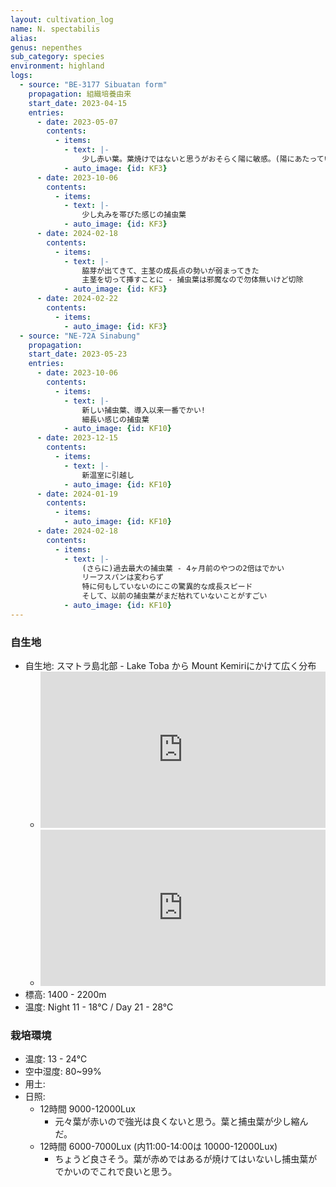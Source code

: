 ```yaml
---
layout: cultivation_log
name: N. spectabilis
alias:
genus: nepenthes
sub_category: species
environment: highland
logs:
  - source: "BE-3177 Sibuatan form"
    propagation: 組織培養由来
    start_date: 2023-04-15
    entries:
      - date: 2023-05-07
        contents:
          - items:
            - text: |-
                少し赤い葉。葉焼けではないと思うがおそらく陽に敏感。(陽にあたっていないところは明るい緑)
            - auto_image: {id: KF3}
      - date: 2023-10-06
        contents:
          - items:
            - text: |-
                少し丸みを帯びた感じの捕虫葉
            - auto_image: {id: KF3}
      - date: 2024-02-18
        contents:
          - items:
            - text: |-
                脇芽が出てきて、主茎の成長点の勢いが弱まってきた
                主茎を切って挿すことに - 捕虫葉は邪魔なので勿体無いけど切除
            - auto_image: {id: KF3}
      - date: 2024-02-22
        contents:
          - items:
            - auto_image: {id: KF3}
  - source: "NE-72A Sinabung"
    propagation: 
    start_date: 2023-05-23
    entries:
      - date: 2023-10-06
        contents:
          - items:
            - text: |-
                新しい捕虫葉、導入以来一番でかい!
                細長い感じの捕虫葉
            - auto_image: {id: KF10}
      - date: 2023-12-15
        contents:
          - items:
            - text: |-
                新温室に引越し 
            - auto_image: {id: KF10}
      - date: 2024-01-19
        contents:
          - items:
            - auto_image: {id: KF10}
      - date: 2024-02-18
        contents:
          - items:
            - text: |-
                (さらに)過去最大の捕虫葉 - 4ヶ月前のやつの2倍はでかい
                リーフスパンは変わらず
                特に何もしていないのにこの驚異的な成長スピード
                そして、以前の捕虫葉がまだ枯れていないことがすごい
            - auto_image: {id: KF10}
---
```

### 自生地
- 自生地: スマトラ島北部 - Lake Toba から Mount Kemiriにかけて広く分布
  - <iframe src="https://www.google.com/maps/embed?pb=!1m18!1m12!1m3!1d893103.7983973733!2d98.51953916621538!3d2.9952480000688073!2m3!1f0!2f0!3f0!3m2!1i1024!2i768!4f13.1!3m3!1m2!1s0x30305226580ce755%3A0x72ce20db5930c2fc!2sMount%20Sibuatan!5e0!3m2!1sen!2sjp!4v1708762965273!5m2!1sen!2sjp" width="100%" height="250" style="border:0;" allowfullscreen="" loading="lazy" referrerpolicy="no-referrer-when-downgrade"></iframe>
  - <iframe src="https://www.google.com/maps/embed?pb=!1m18!1m12!1m3!1d29787.449188621667!2d98.39328224352656!3d3.1564141038964197!2m3!1f0!2f0!3f0!3m2!1i1024!2i768!4f13.1!3m3!1m2!1s0x3030fb896e2dce3d%3A0x78aa2a0b96c7f525!2sMount%20Sinabung!5e0!3m2!1sen!2sjp!4v1708762980638!5m2!1sen!2sjp" width="100%" height="250" style="border:0;" allowfullscreen="" loading="lazy" referrerpolicy="no-referrer-when-downgrade"></iframe>
- 標高: 1400 - 2200m
- 温度: Night 11 - 18℃ / Day 21 - 28℃

### 栽培環境
- 温度: 13 - 24℃
- 空中湿度: 80~99%
- 用土:
- 日照:
  - 12時間 9000-12000Lux
    - 元々葉が赤いので強光は良くないと思う。葉と捕虫葉が少し縮んだ。
  - 12時間 6000-7000Lux (内11:00-14:00は 10000-12000Lux)
    - ちょうど良さそう。葉が赤めではあるが焼けてはいないし捕虫葉がでかいのでこれで良いと思う。
